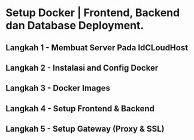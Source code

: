# Setup Docker | Frontend, Backend dan Database Deployment.


## Langkah 1 - Membuat Server Pada IdCLoudHost
## Langkah 2 - Instalasi and Config Docker
## Langkah 3 - Docker Images
## Langkah 4 - Setup Frontend & Backend
## Langkah 5 - Setup Gateway (Proxy & SSL)

